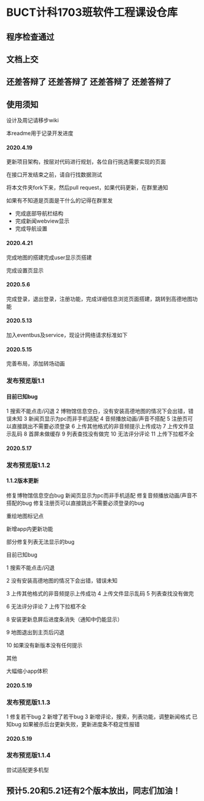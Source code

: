 # BUCT计科1703班软件工程课设仓库

## 程序检查通过
## 文档上交
## 还差答辩了 还差答辩了 还差答辩了 还差答辩了








## 使用须知
设计及周记请移步wiki

本readme用于记录开发进度

#### 2020.4.19

更新项目架构，按层对代码进行规划，各位自行挑选需要实现的页面

在接口开发结束之前，请自行找数据测试

将本文件夹fork下来，然后pull request，如果代码更新，在群里通知

如果有不知道是页面是干什么的记得在群里发

* 完成底部导航栏结构
* 完成新闻webview显示
* 完成导航设置

#### 2020.4.21

完成地图的搭建完成user显示页搭建

完成设置页显示

#### 2020.5.6

完成登录，退出登录，注册功能，完成详细信息浏览页面搭建，跳转到高德地图功能

#### 2020.5.13

加入eventbus及service，现设计网络请求标准如下

#### 2020.5.15

完善布局，添加转场动画

### 发布预览版1.1

#### 目前已知bug

1 搜索不能点击/闪退
2 博物馆信息空白，没有安装高德地图的情况下会出错，错误未知
3 新闻页显示为pc而非手机适配
4 音频播放动画/声音不搭配
5 注册页可以直接跳出不需要必须登录
6 上传其他格式的非音频提示上传成功
7 上传文件显示乱码
8 首屏未做缓存
9 列表查找没有做完
10 无法评分评论
11 上传下拉框不全

#### 2020.5.17 

### 发布预览版1.1.2

#### 1.1.2版本更新

修复博物馆信息空白bug
新闻页显示为pc而非手机适配
修复音频播放动画/声音不搭配的bug
修复注册页可以直接跳出不需要必须登录的bug

重绘地图标记点

新增app内更新功能

部分修复列表无法显示的bug

目前已知bug

1 搜索不能点击/闪退

2 没有安装高德地图的情况下会出错，错误未知

3 上传其他格式的非音频提示上传成功
4 上传文件显示乱码
5 列表查找没有做完

6 无法评分评论
7 上传下拉框不全

8 安装更新息屏后进度条消失（通知中仍能显示）

9 地图退出到主页后闪退

10 如果没有新版本没有任何提示

其他

大幅缩小app体积

#### 2020.5.19

### 发布预览版1.1.3

1 修复若干bug
2 新增了若干bug
3 新增评论，搜索，列表功能，调整新闻格式
已知bug
如果被杀后台更新失败，更新进度条不稳定性报错

#### 2020.5.19

### 发布预览版1.1.4

尝试适配更多机型

## 预计5.20和5.21还有2个版本放出，同志们加油！
